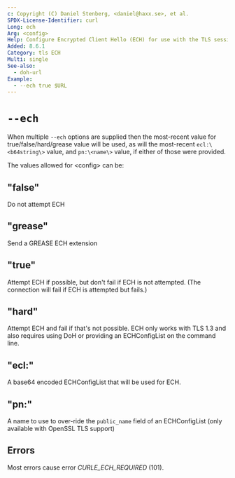 ```yaml
---
c: Copyright (C) Daniel Stenberg, <daniel@haxx.se>, et al.
SPDX-License-Identifier: curl
Long: ech
Arg: <config>
Help: Configure Encrypted Client Hello (ECH) for use with the TLS session
Added: 8.6.1
Category: tls ECH
Multi: single
See-also:
  - doh-url
Example:
  - --ech true $URL
---
```


# `--ech`

When multiple ``--ech`` options are supplied then the most-recent value for
true/false/hard/grease value will be used, as will the most-recent
``ecl:\<b64string\>`` value, and ``pn:\<name\>`` value, if either of those were
provided.

The values allowed for \<config\> can be:

## "false"
Do not attempt ECH

## "grease"

Send a GREASE ECH extension

## "true"

Attempt ECH if possible, but don't fail if ECH is not attempted.
(The connection will fail if ECH is attempted but fails.)

## "hard"

Attempt ECH and fail if that's not possible.
ECH only works with TLS 1.3 and also requires using
DoH or providing an ECHConfigList on the command line.

## "ecl:<b64val>"

A base64 encoded ECHConfigList that will be used for ECH.

## "pn:<name>"

A name to use to over-ride the `public_name` field of an ECHConfigList
(only available with OpenSSL TLS support)

## Errors

Most errors cause error
*CURLE_ECH_REQUIRED* (101).

